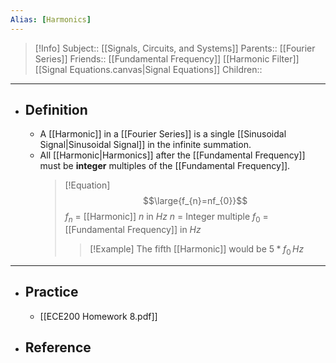 ```yaml
---
Alias: [Harmonics]
---
```

> [!Info]
> Subject:: [[Signals, Circuits, and Systems]]
> Parents:: [[Fourier Series]]
> Friends:: [[Fundamental Frequency]] [[Harmonic Filter]] [[Signal Equations.canvas|Signal Equations]]
> Children:: 
---
- ## Definition
	- A [[Harmonic]] in a [[Fourier Series]] is a single [[Sinusoidal Signal|Sinusoidal Signal]] in the infinite summation.
	- All [[Harmonic|Harmonics]] after the [[Fundamental Frequency]] must be **integer** multiples of the [[Fundamental Frequency]].
	  > [!Equation]
	  > $$\large{f_{n}=nf_{0}}$$
	  > $f_{n}$ = [[Harmonic]] $n$ in $Hz$
	  > $n$ = Integer multiple
	  > $f_{0}$ = [[Fundamental Frequency]] in $Hz$
	  > > [!Example]
	  >> The fifth [[Harmonic]] would be $5*f_{0}\,Hz$
---
- ## Practice
	- [[ECE200 Homework 8.pdf]]
- ## Reference